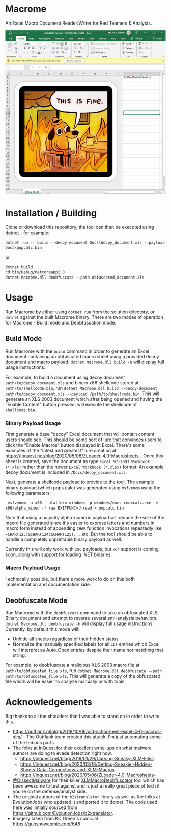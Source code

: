 # Macrome
An Excel Macro Document Reader/Writer for Red Teamers & Analysts.

![An example created document using the default template.](Docs/macrome.png)

# Installation / Building
Clone or download this repository, the tool can then be executed using dotnet - for example:

~~~
dotnet run -- build --decoy-document Docs\decoy_document.xls --payload Docs\popcalc.bin
~~~

or 

~~~
dotnet build
cd bin/Debug/netcoreapp2.0
dotnet Macrome.dll deobfuscate --path obfuscated_document.xls
~~~

# Usage
Run Macrome by either using `dotnet run` from the solution directory, or `dotnet` against the built Macrome binary. There are two modes of operation for Macrome - Build mode and Deobfuscation mode. 

## Build Mode
Run Macrome with the `build` command in order to generate an Excel document containing an obfuscated macro sheet using a provided decoy document and macro payload. `dotnet Macrome.dll build -h` will display full usage instructions.

For example, to build a document using decoy document `path/to/decoy_document.xls` and binary x86 shellcode stored at `path/to/shellcode.bin`, run `dotnet Macrome.dll build --decoy-document path/to/decoy_document.xls --payload /path/to/shellcode.bin`. This will generate an XLS 2003 document which after being opened and having the "Enable Content" button pressed, will execute the shellcode of `shellcode.bin`.

### Binary Payload Usage
First generate a base "decoy" Excel document that will contain content users should see. This should be some sort of lure that convinces users to click the "Enable Macros" button displayed in Excel. There's some examples of the "latest and greatest" lure creation at https://inquest.net/blog/2020/05/06/ZLoader-4.0-Macrosheets-. Once this sheet is created, save the document as type `Excel 97-2003 Workbook (*.xls)` rather than the newer `Excel Workbook (*.xlsx)` format. An example decoy document is included in `/Docs/decoy_document.xls`.

Next, generate a shellcode payload to provide to the tool. The example binary payload (which pops calc) was generated using `msfvenom` using the following parameters:

~~~
 msfvenom -a x86 --platform windows -p windows/exec cmd=calc.exe -e x86/alpha_mixed -f raw EXITFUNC=thread > popcalc.bin
~~~

Note that using a majority alpha-numeric payload will reduce the size of the macro file generated since it's easier to express letters and numbers in macro form instead of appending `CHAR` function invocations repeatedly like `=CHAR(123)&CHAR(124)&CHAR(125)...` etc. But the tool should be able to handle a completely unprintable binary payload as well.

Currently this will only work with `x86` payloads, but `x64` support is coming soon, along with support for loading .NET binaries.

### Macro Payload Usage
Technically possible, but there's more work to do on this both implementation and documentation side.

## Deobfuscate Mode
Run Macrome with the `deobfuscate` command to take an obfuscated XLS Binary document and attempt to reverse several anti-analysis behaviors. `dotnet Macrome.dll deobfuscate -h` will display full usage instructions. Currently, by default this mode will:

* Unhide all sheets regardless of their hidden status
* Normalize the manually specified labels for all `Lbl` entries which Excel will interpret as Auto_Open entries despite their name not matching that string.

For example, to deobfuscate a malicious XLS 2003 macro file at `path/to/obfuscated_file.xls`, run `dotnet Macrome.dll deobfuscate --path path/to/obfuscated_file.xls`. This will generate a copy of the obfuscated file which will be easier to analyze manually or with tools.

# Acknowledgements 
Big thanks to all the shoulders that I was able to stand on in order to write this.

* https://outflank.nl/blog/2018/10/06/old-school-evil-excel-4-0-macros-xlm/ - The Outflank team created this attack, I'm just automating some of the tedious parts.
* The folks at InQuest for their excellent write-ups on what malware authors are doing to evade detection right now.
  * https://inquest.net/blog/2019/01/29/Carving-Sneaky-XLM-Files
  * https://inquest.net/blog/2020/03/18/Getting-Sneakier-Hidden-Sheets-Data-Connections-and-XLM-Macros
  * https://inquest.net/blog/2020/05/06/ZLoader-4.0-Macrosheets-
* [@DissectMalware](https://twitter.com/DissectMalware/) for their killer [XLMMacroDeobfuscator](https://github.com/DissectMalware/XLMMacroDeobfuscator) tool which has been awesome to test against and is just a really great piece of tech if you're on the defense/analyst side.
* The original authors of the `b2xtranslator` library as well as the folks at EvolutionJobs who updated it and ported it to dotnet. The code used here was initially sourced from https://github.com/EvolutionJobs/b2xtranslator.
* Imagery taken from KC Green's comic at https://gunshowcomic.com/648
